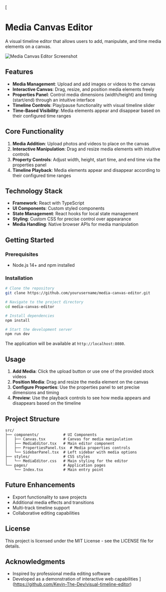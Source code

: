 [
# Media Canvas Editor

A visual timeline editor that allows users to add, manipulate, and time media elements on a canvas.

![Media Canvas Editor Screenshot](https://i.imgur.com/YourScreenshot.jpg)

## Features

- **Media Management**: Upload and add images or videos to the canvas
- **Interactive Canvas**: Drag, resize, and position media elements freely
- **Properties Panel**: Control media dimensions (width/height) and timing (start/end) through an intuitive interface
- **Timeline Controls**: Play/pause functionality with visual timeline slider
- **Time-Based Visibility**: Media elements appear and disappear based on their configured time ranges

## Core Functionality

1. **Media Addition**: Upload photos and videos to place on the canvas
2. **Interactive Manipulation**: Drag and resize media elements with intuitive controls
3. **Property Controls**: Adjust width, height, start time, and end time via the properties panel
4. **Timeline Playback**: Media elements appear and disappear according to their configured time ranges

## Technology Stack

- **Framework**: React with TypeScript
- **UI Components**: Custom styled components
- **State Management**: React hooks for local state management
- **Styling**: Custom CSS for precise control over appearance
- **Media Handling**: Native browser APIs for media manipulation

## Getting Started

### Prerequisites

- Node.js 14+ and npm installed

### Installation

```bash
# Clone the repository
git clone https://github.com/yourusername/media-canvas-editor.git

# Navigate to the project directory
cd media-canvas-editor

# Install dependencies
npm install

# Start the development server
npm run dev
```

The application will be available at `http://localhost:8080`.

## Usage

1. **Add Media**: Click the upload button or use one of the provided stock videos
2. **Position Media**: Drag and resize the media element on the canvas
3. **Configure Properties**: Use the properties panel to set precise dimensions and timing
4. **Preview**: Use the playback controls to see how media appears and disappears based on the timeline

## Project Structure

```
src/
├── components/           # UI Components
│   ├── Canvas.tsx        # Canvas for media manipulation
│   ├── MediaEditor.tsx   # Main editor component
│   ├── PropertiesPanel.tsx  # Media properties controls
│   └── SidebarPanel.tsx  # Left sidebar with media options
├── styles/               # CSS styles
│   └── MediaEditor.css   # Main styling for the editor
└── pages/                # Application pages
    └── Index.tsx         # Main entry point
```

## Future Enhancements

- Export functionality to save projects
- Additional media effects and transitions
- Multi-track timeline support
- Collaborative editing capabilities

## License

This project is licensed under the MIT License - see the LICENSE file for details.

## Acknowledgments

- Inspired by professional media editing software
- Developed as a demonstration of interactive web capabilities
](https://github.com/Kevin-The-Dev/visual-timeline-editor)
